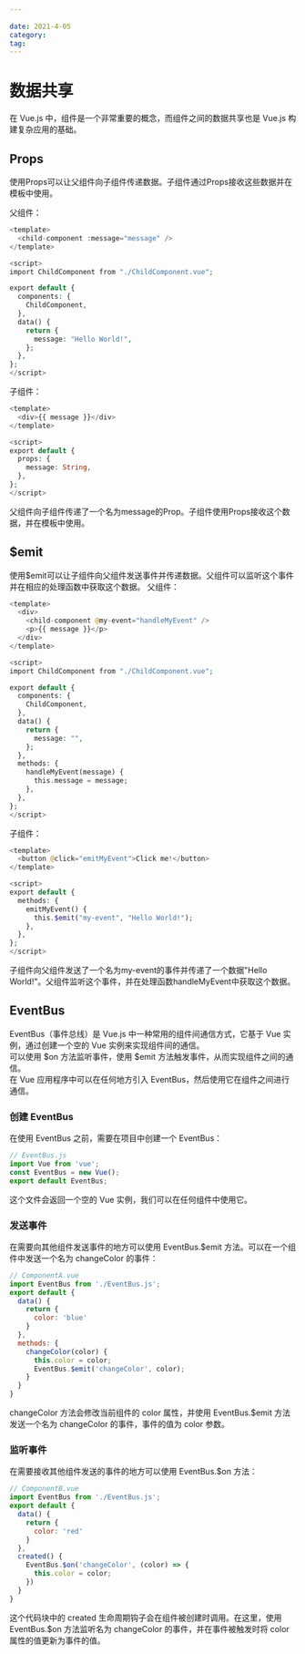 ```yaml
---
 
date: 2021-4-05
category:
tag:
---
```



# 数据共享
在 Vue.js 中，组件是一个非常重要的概念，而组件之间的数据共享也是 Vue.js 构建复杂应用的基础。

## Props
使用Props可以让父组件向子组件传递数据。子组件通过Props接收这些数据并在模板中使用。

父组件：

``` php
<template>
  <child-component :message="message" />
</template>

<script>
import ChildComponent from "./ChildComponent.vue";

export default {
  components: {
    ChildComponent,
  },
  data() {
    return {
      message: "Hello World!",
    };
  },
};
</script>
``` 
子组件：

``` php
<template>
  <div>{{ message }}</div>
</template>

<script>
export default {
  props: {
    message: String,
  },
};
</script>
``` 
父组件向子组件传递了一个名为message的Prop。子组件使用Props接收这个数据，并在模板中使用。

## $emit

使用$emit可以让子组件向父组件发送事件并传递数据。父组件可以监听这个事件并在相应的处理函数中获取这个数据。
父组件：

``` php
<template>
  <div>
    <child-component @my-event="handleMyEvent" />
    <p>{{ message }}</p>
  </div>
</template>

<script>
import ChildComponent from "./ChildComponent.vue";

export default {
  components: {
    ChildComponent,
  },
  data() {
    return {
      message: "",
    };
  },
  methods: {
    handleMyEvent(message) {
      this.message = message;
    },
  },
};
</script>
``` 
子组件：

``` php
<template>
  <button @click="emitMyEvent">Click me!</button>
</template>

<script>
export default {
  methods: {
    emitMyEvent() {
      this.$emit("my-event", "Hello World!");
    },
  },
};
</script>
``` 
子组件向父组件发送了一个名为my-event的事件并传递了一个数据"Hello World!"。父组件监听这个事件，并在处理函数handleMyEvent中获取这个数据。

## EventBus
EventBus（事件总线）是 Vue.js 中一种常用的组件间通信方式，它基于 Vue 实例，通过创建一个空的 Vue 实例来实现组件间的通信。<br>
可以使用 $on 方法监听事件，使用 $emit 方法触发事件，从而实现组件之间的通信。<br>
在 Vue 应用程序中可以在任何地方引入 EventBus，然后使用它在组件之间进行通信。

### 创建 EventBus
在使用 EventBus 之前，需要在项目中创建一个 EventBus：

``` js
// EventBus.js
import Vue from 'vue';
const EventBus = new Vue();
export default EventBus;
``` 
这个文件会返回一个空的 Vue 实例，我们可以在任何组件中使用它。

### 发送事件
在需要向其他组件发送事件的地方可以使用 EventBus.$emit 方法。可以在一个组件中发送一个名为 changeColor 的事件：
``` js
// ComponentA.vue
import EventBus from './EventBus.js';
export default {
  data() {
    return {
      color: 'blue'
    }
  },
  methods: {
    changeColor(color) {
      this.color = color;
      EventBus.$emit('changeColor', color);
    }
  }
}
``` 
changeColor 方法会修改当前组件的 color 属性，并使用 EventBus.$emit 方法发送一个名为 changeColor 的事件，事件的值为 color 参数。

### 监听事件
在需要接收其他组件发送的事件的地方可以使用 EventBus.$on 方法：

``` js
// ComponentB.vue
import EventBus from './EventBus.js';
export default {
  data() {
    return {
      color: 'red'
    }
  },
  created() {
    EventBus.$on('changeColor', (color) => {
      this.color = color;
    })
  }
}
```
这个代码块中的 created 生命周期钩子会在组件被创建时调用。在这里，使用 EventBus.$on 方法监听名为 changeColor 的事件，并在事件被触发时将 color 属性的值更新为事件的值。

